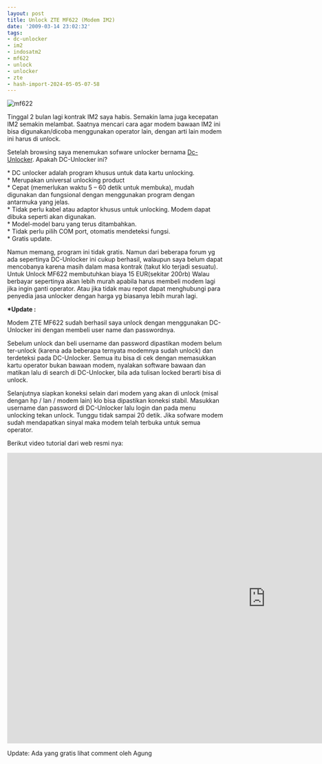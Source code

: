 ```yaml
---
layout: post
title: Unlock ZTE MF622 (Modem IM2)
date: '2009-03-14 23:02:32'
tags:
- dc-unlocker
- im2
- indosatm2
- mf622
- unlock
- unlocker
- zte
- hash-import-2024-05-05-07-58
---
```


![mf622](https://i0.wp.com/satriadarma.webwae.com/wp-content/uploads/2008/11/indosat-m2-35g-new.jpg?w=1200)

Tinggal 2 bulan lagi kontrak IM2 saya habis. Semakin lama juga kecepatan IM2 semakin melambat. Saatnya mencari cara agar modem bawaan IM2 ini bisa digunakan/dicoba menggunakan operator lain, dengan arti lain modem ini harus di unlock.

Setelah browsing saya menemukan sofware unlocker bernama [Dc-Unlocker](http://www.anonym.to/?http://www.dc-unlocker.com/). Apakah DC-Unlocker ini?

\* DC unlocker adalah program khusus untuk data kartu unlocking.  
\* Merupakan universal unlocking product  
\* Cepat (memerlukan waktu 5 – 60 detik untuk membuka), mudah digunakan dan fungsional dengan menggunakan program dengan antarmuka yang jelas.  
\* Tidak perlu kabel atau adaptor khusus untuk unlocking. Modem dapat dibuka seperti akan digunakan.  
\* Model-model baru yang terus ditambahkan.  
\* Tidak perlu pilih COM port, otomatis mendeteksi fungsi.  
\* Gratis update.

Namun memang, program ini tidak gratis. Namun dari beberapa forum yg ada sepertinya DC-Unlocker ini cukup berhasil, walaupun saya belum dapat mencobanya karena masih dalam masa kontrak (takut klo terjadi sesuatu). Untuk Unlock MF622 membutuhkan biaya 15 EUR(sekitar 200rb) Walau berbayar sepertinya akan lebih murah apabila harus membeli modem lagi jika ingin ganti operator. Atau jika tidak mau repot dapat menghubungi para penyedia jasa unlocker dengan harga yg biasanya lebih murah lagi.

**\*Update :**

Modem ZTE MF622 sudah berhasil saya unlock dengan menggunakan DC-Unlocker ini dengan membeli user name dan passwordnya.

<!--more-->

Sebelum unlock dan beli username dan password dipastikan modem belum ter-unlock (karena ada beberapa ternyata modemnya sudah unlock) dan terdeteksi pada DC-Unlocker. Semua itu bisa di cek dengan memasukkan kartu operator bukan bawaan modem, nyalakan software bawaan dan matikan lalu di search di DC-Unlocker, bila ada tulisan locked berarti bisa di unlock.

Selanjutnya siapkan koneksi selain dari modem yang akan di unlock (misal dengan hp / lan / modem lain) klo bisa dipastikan koneksi stabil. Masukkan username dan password di DC-Unlocker lalu login dan pada menu unlocking tekan unlock. Tunggu tidak sampai 20 detik. Jika sofware modem sudah mendapatkan sinyal maka modem telah terbuka untuk semua operator.

Berikut video tutorial dari web resmi nya:

<iframe class="youtube-player" width="1200" height="675" src="https://www.youtube.com/embed/Zo4wKuqzoCE?version=3&amp;rel=1&amp;fs=1&amp;autohide=2&amp;showsearch=0&amp;showinfo=1&amp;iv_load_policy=1&amp;wmode=transparent" allowfullscreen="true" style="border:0;"></iframe>

Update: Ada yang gratis lihat comment oleh Agung

<!--kg-card-end: html-->